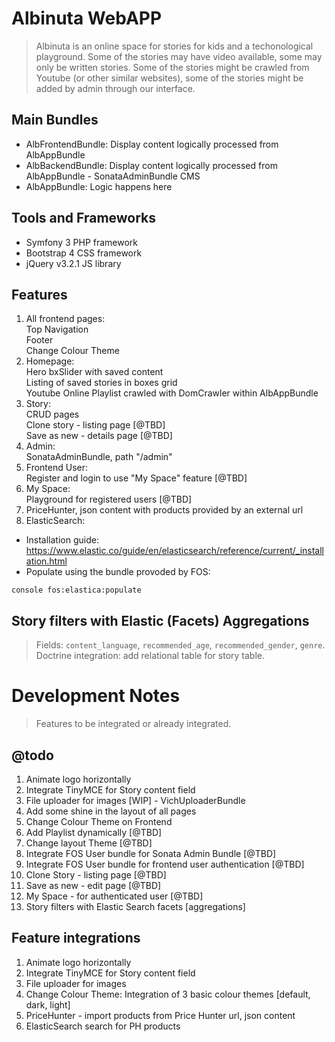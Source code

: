 Albinuta WebAPP
========================================================================================
> Albinuta is an online space for stories for kids and a techonological playground.
> Some of the stories may have video available, some may only be written stories.
> Some of the stories might be crawled from Youtube (or other similar websites),
> some of the stories might be added by admin through our interface.

## Main Bundles
- AlbFrontendBundle: Display content logically processed from AlbAppBundle
- AlbBackendBundle: Display content logically processed from AlbAppBundle - SonataAdminBundle CMS
- AlbAppBundle: Logic happens here

## Tools and Frameworks
- Symfony 3 PHP framework
- Bootstrap 4 CSS framework
- jQuery v3.2.1 JS library

## Features
1. All frontend pages:  
Top Navigation  
Footer  
Change Colour Theme  
2. Homepage:  
Hero bxSlider with saved content  
Listing of saved stories in boxes grid  
Youtube Online Playlist crawled with DomCrawler within AlbAppBundle  
3. Story:  
CRUD pages  
Clone story - listing page [@TBD]  
Save as new - details page [@TBD]  
4. Admin:  
SonataAdminBundle, path "/admin"  
5. Frontend User:  
Register and login to use "My Space" feature [@TBD]  
6. My Space:  
Playground for registered users [@TBD]  
7. PriceHunter, json content with products provided by an external url
8. ElasticSearch:
- Installation guide: https://www.elastic.co/guide/en/elasticsearch/reference/current/_installation.html
- Populate using the bundle provoded by FOS:
```
console fos:elastica:populate
```
## Story filters with Elastic (Facets) Aggregations
> Fields: ``content_language``, ``recommended_age``, ``recommended_gender``, ``genre``.  
> Doctrine integration: add relational table for story table.

Development Notes
========================================================================================
> Features to be integrated or already integrated.

## @todo
 1. Animate logo horizontally
 2. Integrate TinyMCE for Story content field
 3. File uploader for images [WIP] - VichUploaderBundle
 4. Add some shine in the layout of all pages
 5. Change Colour Theme on Frontend
 6. Add Playlist dynamically [@TBD]
 7. Change layout Theme [@TBD]
 8. Integrate FOS User bundle for Sonata Admin Bundle [@TBD]
 9. Integrate FOS User bundle for frontend user authentication [@TBD]
10. Clone Story - listing page [@TBD]
11. Save as new - edit page [@TBD]
12. My Space - for authenticated user [@TBD]
13. Story filters with Elastic Search facets [aggregations]

## Feature integrations
 1. Animate logo horizontally
 2. Integrate TinyMCE for Story content field
 3. File uploader for images
 4. Change Colour Theme: Integration of 3 basic colour themes [default, dark, light]
 5. PriceHunter - import products from Price Hunter url, json content
 6. ElasticSearch search for PH products